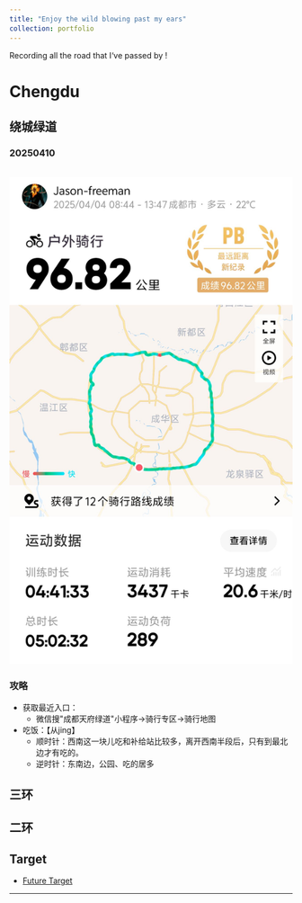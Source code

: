 ```yaml
---
title: "Enjoy the wild blowing past my ears"
collection: portfolio
---
```




Recording all the road that I‘ve passed by !







# Chengdu

## 绕城绿道

### 20250410

<br/><img src='/images/绿道cycling.jpeg'>

### 攻略

* 获取最近入口：
  * 微信搜"成都天府绿道"小程序->骑行专区->骑行地图
* 吃饭：【从jing】
  * 顺时针：西南这一块儿吃和补给站比较多，离开西南半段后，只有到最北边才有吃的。
  * 逆时针：东南边，公园、吃的居多

## 三环



## 二环









## Target

* [Future Target](https://xstarcd.github.io/wiki/Bike/chengdu_cycling.html)



















------